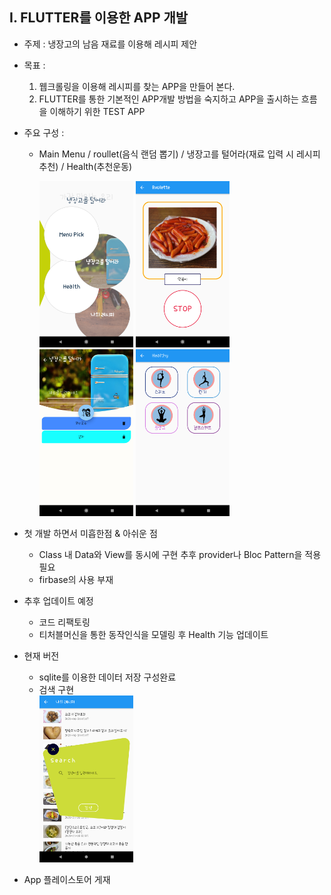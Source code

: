 ## I. FLUTTER를 이용한 APP 개발
- 주제 : 냉장고의 남음 재료를 이용해 레시피 제안
- 목표 : 
    1. 웹크롤링을 이용해 레시피를 찾는 APP을 만들어 본다.
    2. FLUTTER를 통한 기본적인 APP개발 방법을 숙지하고 APP을 출시하는 흐름을 이해하기 위한 TEST APP
- 주요 구성 : 
    + Main Menu / roullet(음식 랜덤 뽑기)  / 냉장고를 털어라(재료 입력 시 레시피 추천) / Health(추천운동)

        <img src ="https://github.com/disco87/flutter/blob/master/image/menu.png" width="150">  <img src ="https://github.com/disco87/flutter/blob/master/image/roulet.png" width="150" >   <img src ="https://github.com/disco87/flutter/blob/master/image/serch.png" width="150"> <img src ="https://github.com/disco87/flutter/blob/master/image/health.png" width="150">

- 첫 개발 하면서 미흡한점 & 아쉬운 점
  + Class 내 Data와 View를 동시에 구현 추후 provider나 Bloc Pattern을 적용 필요
  + firbase의 사용 부재


- 추후 업데이트 예정
  + 코드 리팩토링
  + 티처블머신을 통한 동작인식을 모델링 후 Health 기능 업데이트

- 현재 버전
    + sqlite를 이용한 데이터 저장 구성완료
    + 검색 구현<br />
        <img src="https://github.com/disco87/flutter/blob/master/image/sqlite.png" width="150">

- App 플레이스토어 게재
